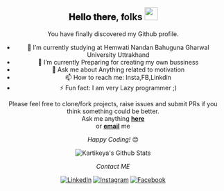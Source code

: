 <div align="center">
<h2> 𝐇𝐞𝐥𝐥𝐨 𝐭𝐡𝐞𝐫𝐞, 𝐟olks <img src="https://raw.githubusercontent.com/meghasharma123/meghasharma123/main/gifs/Hi.gif" width="30px"></h2>
</div>

<div align="center" width="50">


</div>

<div align="center">

You have finally discovered my Github profile. <br>
- 🔭 I’m currently studying at Hemwati Nandan Bahuguna Gharwal University Uttrakhand
- 🌱 I’m currently Preparing for creating my own bussiness
- 💬 Ask me about Anything related to motivation
- 📫 How to reach me: Insta,FB,Linkdin
- ⚡ Fun fact: I am very Lazy programmer ;)

Please feel free to clone/fork projects, raise issues and submit PRs if you think something could be better. <br>
Ask me anything <a href="https://github.com/kartikeya649"><b>here</b></a><br>
or <a href="mailto:kartikeyasinghs74@gmail.com"><b>email</b></a> me

<i>Happy Coding!</i> 😊

</div>

<div align="center">

<img align="center" src="https://github-readme-stats.vercel.app/api?username=kartikeya649&include_all_commits=true&count_private=true&show_icons=true&line_height=20&title_color=7A7ADB&icon_color=2234AE&text_color=D3D3D3&bg_color=0,000000,130F40" alt="Kartikeya's Github Stats">

</br>

<i>Contact ME</i>

<a href="https://www.linkedin.com/in/kartikeya-6bb176199/" target="_blank"><img src="https://img.shields.io/badge/LinkedIn-%230077B5.svg?&style=flat-square&logo=linkedin&logoColor=white" alt="LinkedIn"></a>
<a href="https://www.instagram.com/___kartikeya___/" target="_blank"><img src="https://img.shields.io/badge/Instagram-%23E4405F.svg?&style=flat-square&logo=instagram&logoColor=white" alt="Instagram"></a>
<a href="https://www.facebook.com/Kartikgabbar/" target="_blank"><img src="https://img.shields.io/badge/Facebook-%231877F2.svg?&style=flat-square&logo=facebook&logoColor=white" alt="Facebook"></a>

</div>

